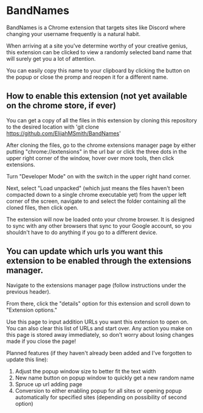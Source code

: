 # BandNames
BandNames is a Chrome extension that targets sites like Discord where changing your username frequently is a natural habit.

When arriving at a site you've determine worthy of your creative genius, this extension can be clicked to view a randomly selected band name that will surely get you a lot of attention.

You can easily copy this name to your clipboard by clicking the button on the popup or close the promp and reopen it for a different name.

## How to enable this extension (not yet available on the chrome store, if ever)

You can get a copy of all the files in this extension by cloning this repository to the desired location with 'git clone https://github.com/ElijahMSmith/BandNames'

After cloning the files, go to the chrome extensions manager page by either putting "chrome://extensions" in the url bar or click the three dots in the upper right corner of the window, hover over more tools, then click extensions.

Turn "Developer Mode" on with the switch in the upper right hand corner.

Next, select "Load unpacked" (which just means the files haven't been compacted down to a single chrome executable yet) from the upper left corner of the screen, navigate to and select the folder containing all the cloned files, then click open.

The extension will now be loaded onto your chrome browser. It is designed to sync with any other browsers that sync to your Google account, so you shouldn't have to do anything if you go to a different device.

## You can update which urls you want this extension to be enabled through the extensions manager.

Navigate to the extensions manager page (follow instructions under the previous header).

From there, click the "details" option for this extension and scroll down to "Extension options."

Use this page to input addition URLs you want this extension to open on. You can also clear this list of URLs and start over. Any action you make on this page is stored away immediately, so don't worry about losing changes made if you close the page!

Planned features (if they haven't already been added and I've forgotten to update this line):
1. Adjust the popup window size to better fit the text width
2. New name button on popup window to quickly get a new random name
3. Spruce up url adding page
4. Conversion to either enabling popup for all sites or opening popup automatically for specified sites (depending on possibility of second option)